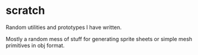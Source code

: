 # scratch
Random utilities and prototypes I have written.

Mostly a random mess of stuff for generating sprite sheets or simple mesh primitives in obj format.
